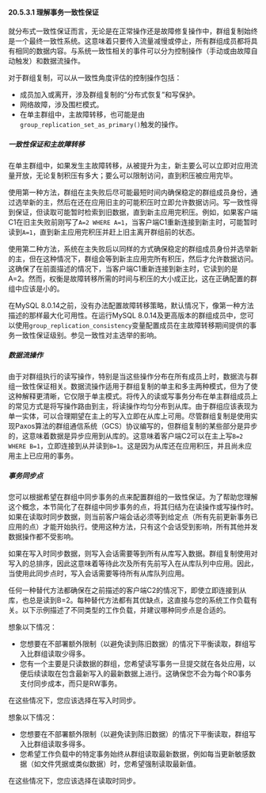 #### 20.5.3.1 理解事务一致性保证

就分布式一致性保证而言，无论是在正常操作还是故障修复操作中，群组复制始终是一个最终一致性系统。这意味着只要传入流量减慢或停止，所有群组成员都将具有相同的数据内容。与系统一致性相关的事件可以分为控制操作（手动或由故障自动触发）和数据流操作。

对于群组复制，可以从一致性角度评估的控制操作包括：

- 成员加入或离开，涉及群组复制的“分布式恢复”和写保护。
- 网络故障，涉及围栏模式。
- 在单主群组中，主故障转移，也可能是由`group_replication_set_as_primary()`触发的操作。

##### 一致性保证和主故障转移

在单主群组中，如果发生主故障转移，从被提升为主，新主要么可以立即对应用流量开放，无论复制积压有多大；要么可以限制访问，直到积压被应用完毕。

使用第一种方法，群组在主失败后尽可能最短时间内确保稳定的群组成员身份，通过选举新的主，然后在还在应用旧主的可能积压时立即允许数据访问。写一致性得到保证，但读取可能暂时检索到旧数据，直到新主应用完积压。例如，如果客户端C1在旧主失败前刚写了`A=2 WHERE A=1`，当客户端C1重新连接到新主时，可能暂时读到`A=1`，直到新主应用完积压并赶上旧主离开群组前的状态。

使用第二种方法，系统在主失败后以同样的方式确保稳定的群组成员身份并选举新的主，但在这种情况下，群组会等到新主应用完所有积压，然后才允许数据访问。这确保了在前面描述的情况下，当客户端C1重新连接到新主时，它读到的是A=2。然而，权衡是故障转移所需的时间与积压的大小成正比，这在正确配置的群组中应该是小的。

在MySQL 8.0.14之前，没有办法配置故障转移策略，默认情况下，像第一种方法描述的那样最大化可用性。在运行MySQL 8.0.14及更高版本的群组成员中，您可以使用`group_replication_consistency`变量配置成员在主故障转移期间提供的事务一致性保证级别。参见一致性对主选举的影响。

##### 数据流操作

由于对群组执行的读写操作，特别是当这些操作分布在所有成员上时，数据流与群组一致性保证相关。数据流操作适用于群组复制的单主和多主两种模式，但为了使这种解释更清晰，它仅限于单主模式。将传入的读或写事务分布在单主群组成员上的常见方式是将写操作路由到主，将读操作均匀分布到从库。由于群组应该表现为单一实体，可以合理期望在主上的写入立即在从库上可用。尽管群组复制是使用实现Paxos算法的群组通信系统（GCS）协议编写的，但群组复制的某些部分是异步的，这意味着数据是异步应用到从库的。这意味着客户端C2可以在主上写`B=2 WHERE B=1`，立即连接到从并读到`B=1`。这是因为从库还在应用积压，并且尚未应用主上已应用的事务。

##### 事务同步点

您可以根据希望在群组中同步事务的点来配置群组的一致性保证。为了帮助您理解这个概念，本节简化了在群组中同步事务的点，将其归结为在读操作或写操作时。如果在读取时同步数据，则当前客户端会话必须等到给定点（所有先前更新事务已应用的点）才能开始执行。使用这种方法，只有这个会话受到影响，所有其他并发数据操作都不受影响。

如果在写入时同步数据，则写入会话需要等到所有从库写入数据。群组复制使用对写入的总排序，因此这意味着等待此次及所有先前写入在从库队列中应用。因此，当使用此同步点时，写入会话需要等待所有从库队列应用。

任何一种替代方法都确保在之前描述的客户端C2的情况下，即使立即连接到从库，也总是读到B=2。每种替代方法都有其优缺点，这直接与您的系统工作负载有关。以下示例描述了不同类型的工作负载，并建议哪种同步点是合适的。

想象以下情况：

- 您想要在不部署额外限制（以避免读到陈旧数据）的情况下平衡读取，群组写入比群组读取少得多。
- 您有一个主要是只读数据的群组，您希望读写事务一旦提交就在各处应用，以便后续读取在包含最新写入的最新数据上进行。这确保您不会为每个RO事务支付同步成本，而只是RW事务。

在这些情况下，您应该选择在写入时同步。

想象以下情况：

- 您想要在不部署额外限制（以避免读到陈旧数据）的情况下平衡读取，群组写入比群组读取多得多。
- 您希望工作负载中的特定事务始终从群组读取最新数据，例如每当更新敏感数据（如文件凭据或类似数据）时，您希望强制读取最新值。

在这些情况下，您应该选择在读取时同步。